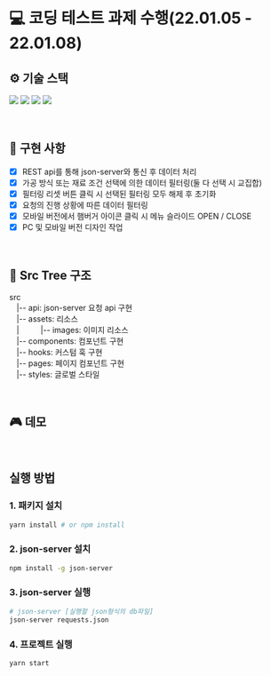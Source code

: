 # 💻 코딩 테스트 과제 수행(22.01.05 - 22.01.08)

## ⚙ 기술 스택

<img src="https://img.shields.io/badge/TypeScript-3178C6?style=for-the-badge&logo=TypeScript&logoColor=white"> <img src="https://img.shields.io/badge/React-61DAFB?style=for-the-badge&logo=React&logoColor=white"> <img src="https://img.shields.io/badge/React_Router-CA4245?style=for-the-badge&logo=React-Router&logoColor=black"> <img src="https://img.shields.io/badge/Styled--Components-DB7093?style=for-the-badge&logo=styled-components&logoColor=yellow">

<br/>

## 📝 구현 사항

- [x] REST api를 통해 json-server와 통신 후 데이터 처리
- [x] 가공 방식 또는 재료 조건 선택에 의한 데이터 필터링(둘 다 선택 시 교집합)
- [x] 필터링 리셋 버튼 클릭 시 선택된 필터링 모두 해제 후 초기화
- [x] 요청의 진행 상황에 따른 데이터 필터링
- [x] 모바일 버전에서 햄버거 아이콘 클릭 시 메뉴 슬라이드 OPEN / CLOSE
- [x] PC 및 모바일 버전 디자인 작업

<br/>

## 🎄 Src Tree 구조

src  
ㅤ|-- api: json-server 요청 api 구현  
ㅤ|-- assets: 리소스  
ㅤ|ㅤㅤㅤ|-- images: 이미지 리소스  
ㅤ|-- components: 컴포넌트 구현  
ㅤ|-- hooks: 커스텀 훅 구현  
ㅤ|-- pages: 페이지 컴포넌트 구현  
ㅤ|-- styles: 글로벌 스타일

<br/>

## 🎮 데모

<br/>

## 실행 방법

### 1. 패키지 설치

```bash
yarn install # or npm install
```

### 2. json-server 설치

```bash
npm install -g json-server
```

### 3. json-server 실행

```bash
# json-server [실행할 json형식의 db파일]
json-server requests.json
```

### 4. 프로젝트 실행

```bash
yarn start
```
